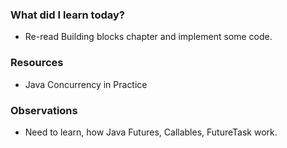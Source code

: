 ### What did I learn today?
- Re-read Building blocks chapter and implement some code.
### Resources
- Java Concurrency in Practice
### Observations
- Need to learn, how Java Futures, Callables, FutureTask work.